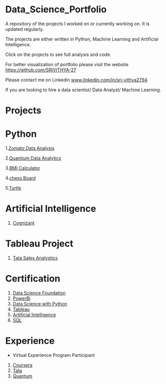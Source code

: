 # Data_Science_Portfolio

A repository of the projects I worked on or currently working on. It is updated regularly. 

The projects are either written in Python, Machine Learning and Artificial Intelligence. 

Click on the projects to see full analysis and code.

For better visualization of portfolio please visit the website https://github.com/SRIVITHYA-27

Please contact me on Linkedin www.linkedin.com/in/sri-vithya2794 

If you are looking to hire a data scientist/ Data Analyst/ Machine Learning.

# Projects

# Python 

1.[Zomato Data Analysis](https://github.com/SRIVITHYA-27/Data_Analysis-Zomato)

2.[Quantium Data Analytics](https://github.com/SRIVITHYA-27/Quantium-Data-Analytics)

3.[BMI Calculator](https://github.com/SRIVITHYA-27/Python_Mini_Projects/blob/main/BMI%20CALCULATOR.py)

4.[chess Board  ](https://github.com/SRIVITHYA-27/Python_Mini_Projects/blob/main/Chess%20Board.py)

5.[Turtle](https://github.com/SRIVITHYA-27/Python_Mini_Projects/blob/main/Python%20Turtle.ipynb)

# Artificial Intelligence

1. [Cognizant](https://github.com/SRIVITHYA-27/Cognizant-Virtual-Internship)
   
# Tableau Project

1. [Tata Sales Analystics](https://github.com/SRIVITHYA-27/Data-Visualization-Tableau)

# Certification

1. [Data Science Foundation](https://coursera.org/share/7728ed07b639cbbdf195662a19228a82)
2. [PowerBi](https://olympus.mygreatlearning.com/courses/30824/certificate)
3. [Data Science with Python](https://ibb.co/2FpHzdV)
4. [Tableau](https://ibb.co/4T83tYf)
5. [Artificial Intelligence](https://ibb.co/ykL6CQH)
6. [SQL](https://ibb.co/vXp6C4J)

# Experience
* Virtual Experience Program Participant

1. [Coursera](https://coursera.org/share/16ab3f58e0963626b24f06847f54e86f)
2. [Tata](https://forage-uploads-prod.s3.amazonaws.com/completion-certificates/Tata/MyXvBcppsW2FkNYCX_Tata_Dd7ocf5jXkH6gP3Hj_1683544913335_completion_certificate.pdf)
3. [Quantum](https://forage-uploads-prod.s3.amazonaws.com/completion-certificates/Quantium/NkaC7knWtjSbi6aYv_Quantium_Dd7ocf5jXkH6gP3Hj_1684236713638_completion_certificate.pdf)

